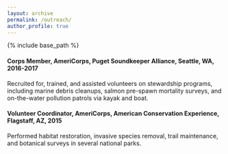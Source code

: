 ```yaml
---
layout: archive
permalink: /outreach/
author_profile: true
---
```


{% include base_path %}

#### Corps Member, AmeriCorps, Puget Soundkeeper Alliance, Seattle, WA, 2016-2017
Recruited for, trained, and assisted volunteers on stewardship programs, including marine debris cleanups, salmon pre-spawn mortality surveys, and on-the-water pollution patrols via kayak and boat.

#### Volunteer Coordinator, AmeriCorps, American Conservation Experience, Flagstaff, AZ, 2015
Performed habitat restoration, invasive species removal, trail maintenance, and botanical surveys in several national parks.

